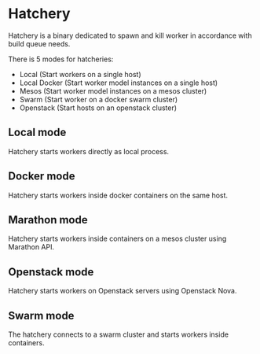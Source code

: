 # Hatchery

Hatchery is a binary dedicated to spawn and kill worker in accordance with build queue needs.

There is 5 modes for hatcheries:

 * Local (Start workers on a single host)
 * Local Docker (Start worker model instances on a single host)
 * Mesos (Start worker model instances on a mesos cluster)
 * Swarm (Start worker on a docker swarm cluster)
 * Openstack (Start hosts on an openstack cluster)

## Local mode

Hatchery starts workers directly as local process.

## Docker mode

Hatchery starts workers inside docker containers on the same host.

## Marathon mode

Hatchery starts workers inside containers on a mesos cluster using Marathon API.

## Openstack mode

Hatchery starts workers on Openstack servers using Openstack Nova.

## Swarm mode

The hatchery connects to a swarm cluster and starts workers inside containers. 
